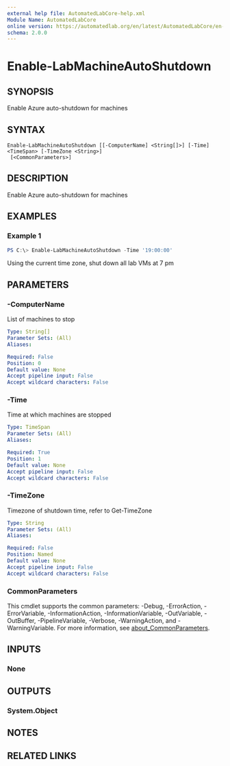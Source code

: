 ```yaml
---
external help file: AutomatedLabCore-help.xml
Module Name: AutomatedLabCore
online version: https://automatedlab.org/en/latest/AutomatedLabCore/en-us/Enable-LabMachineAutoShutdown
schema: 2.0.0
---
```


# Enable-LabMachineAutoShutdown

## SYNOPSIS
Enable Azure auto-shutdown for machines

## SYNTAX

```
Enable-LabMachineAutoShutdown [[-ComputerName] <String[]>] [-Time] <TimeSpan> [-TimeZone <String>]
 [<CommonParameters>]
```

## DESCRIPTION
Enable Azure auto-shutdown for machines

## EXAMPLES

### Example 1
```powershell
PS C:\> Enable-LabMachineAutoShutdown -Time '19:00:00'
```

Using the current time zone, shut down all lab VMs at 7 pm

## PARAMETERS

### -ComputerName
List of machines to stop

```yaml
Type: String[]
Parameter Sets: (All)
Aliases:

Required: False
Position: 0
Default value: None
Accept pipeline input: False
Accept wildcard characters: False
```

### -Time
Time at which machines are stopped

```yaml
Type: TimeSpan
Parameter Sets: (All)
Aliases:

Required: True
Position: 1
Default value: None
Accept pipeline input: False
Accept wildcard characters: False
```

### -TimeZone
Timezone of shutdown time, refer to Get-TimeZone

```yaml
Type: String
Parameter Sets: (All)
Aliases:

Required: False
Position: Named
Default value: None
Accept pipeline input: False
Accept wildcard characters: False
```

### CommonParameters
This cmdlet supports the common parameters: -Debug, -ErrorAction, -ErrorVariable, -InformationAction, -InformationVariable, -OutVariable, -OutBuffer, -PipelineVariable, -Verbose, -WarningAction, and -WarningVariable. For more information, see [about_CommonParameters](http://go.microsoft.com/fwlink/?LinkID=113216).

## INPUTS

### None
## OUTPUTS

### System.Object
## NOTES

## RELATED LINKS

